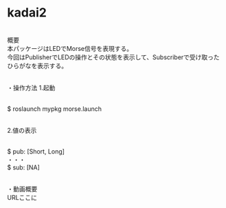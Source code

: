 # kadai2

<br>概要
<br>本パッケージはLEDでMorse信号を表現する。
<br>今回はPublisherでLEDの操作とその状態を表示して、Subscriberで受け取ったひらがなを表示する。

<br>・操作方法
1.起動

<br>$ roslaunch mypkg morse.launch


<br>2.値の表示

<br>$ pub: [Short, Long]
<br>・・・
<br>$ sub: [NA]


<br>・動画概要
<br>URLここに
